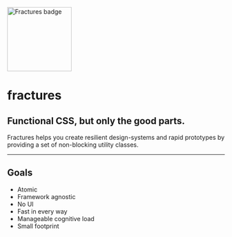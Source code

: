 <img src="https://fractures.space/static/badge-dark.svg" width="149" alt="Fractures badge" />

# fractures

## Functional CSS, but only the good parts.

Fractures helps you create resilient design-systems and rapid prototypes by providing a set of non-blocking utility classes.

---

## Goals

- Atomic
- Framework agnostic
- No UI
- Fast in every way
- Manageable cognitive load
- Small footprint
